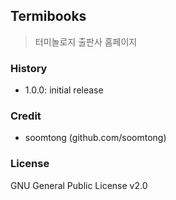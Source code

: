 ## Termibooks

> 터미놀로지 출판사 홈페이지

### History

- 1.0.0: initial release

### Credit

- soomtong (github.com/soomtong)

### License

GNU General Public License v2.0